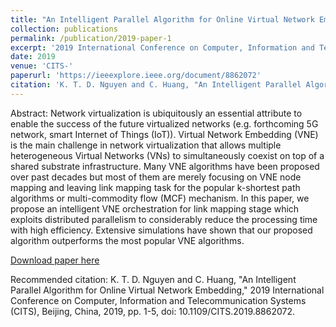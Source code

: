 ```yaml
---
title: "An Intelligent Parallel Algorithm for Online Virtual Network Embedding"
collection: publications
permalink: /publication/2019-paper-1
excerpt: '2019 International Conference on Computer, Information and Telecommunication Systems (CITS)'
date: 2019
venue: 'CITS-'
paperurl: 'https://ieeexplore.ieee.org/document/8862072'
citation: 'K. T. D. Nguyen and C. Huang, "An Intelligent Parallel Algorithm for Online Virtual Network Embedding," 2019 International Conference on Computer, Information and Telecommunication Systems (CITS), Beijing, China, 2019, pp. 1-5, doi: 10.1109/CITS.2019.8862072.'
---
```

Abstract:
Network virtualization is ubiquitously an essential attribute to enable the success of the future virtualized networks (e.g. forthcoming 5G network, smart Internet of Things (IoT)). Virtual Network Embedding (VNE) is the main challenge in network virtualization that allows multiple heterogeneous Virtual Networks (VNs) to simultaneously coexist on top of a shared substrate infrastructure. Many VNE algorithms have been proposed over past decades but most of them are merely focusing on VNE node mapping and leaving link mapping task for the popular k-shortest path algorithms or multi-commodity flow (MCF) mechanism. In this paper, we propose an intelligent VNE orchestration for link mapping stage which exploits distributed parallelism to considerably reduce the processing time with high efficiency. Extensive simulations have shown that our proposed algorithm outperforms the most popular VNE algorithms.

[Download paper here](https://ieeexplore.ieee.org/document/8862072)

Recommended citation: K. T. D. Nguyen and C. Huang, "An Intelligent Parallel Algorithm for Online Virtual Network Embedding," 2019 International Conference on Computer, Information and Telecommunication Systems (CITS), Beijing, China, 2019, pp. 1-5, doi: 10.1109/CITS.2019.8862072.
